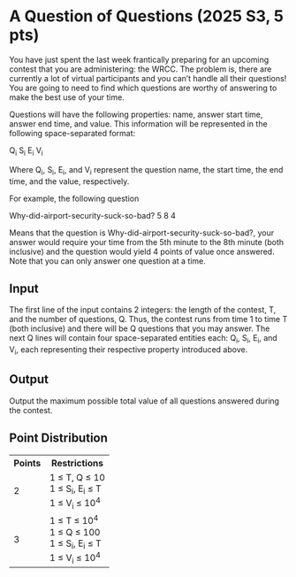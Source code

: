 # A Question of Questions (2025 S3, 5 pts)

You have just spent the last week frantically preparing for an upcoming contest that you are administering: the WRCC. The problem is, there are currently a lot of virtual participants and you can’t handle all their questions! You are going to need to find which questions are worthy of answering to make the best use of your time.

Questions will have the following properties: name, answer start time, answer end time, and value. This information will be represented in the following space-separated format:

Q<sub>i</sub> S<sub>i</sub> E<sub>i</sub> V<sub>i</sub>

Where Q<sub>i</sub>, S<sub>i</sub>, E<sub>i</sub>, and V<sub>i</sub> represent the question name, the start time, the end time, and the value, respectively.

For example, the following question

Why-did-airport-security-suck-so-bad? 5 8 4

Means that the question is Why-did-airport-security-suck-so-bad?, your answer would require your time from the 5th minute to the 8th minute (both inclusive) and the question would yield 4 points of value once answered. Note that you can only answer one question at a time.

## Input
The first line of the input contains 2 integers: the length of the contest, T, and the number of questions, Q. Thus, the contest runs from time 1 to time T (both inclusive) and there will be Q questions that you may answer. The next Q lines will contain four space-separated entities each: Q<sub>i</sub>, S<sub>i</sub>, E<sub>i</sub>, and V<sub>i</sub>, each representing their respective property introduced above.

## Output
Output the maximum possible total value of all questions answered during the contest.

## Point Distribution
<table>
    <tr>
        <th>Points</th>
        <th>Restrictions</th>
    </tr>
    <tr>
        <td>2</td>
        <td>1 ≤ T, Q ≤ 10<br>1 ≤ S<sub>i</sub>, E<sub>i</sub> ≤ T<br>1 ≤ V<sub>i</sub> ≤ 10<sup>4</sup></td>
    </tr>
    <tr>
        <td>3</td>
        <td>1 ≤ T ≤ 10<sup>4</sup><br>1 ≤ Q ≤ 100<br>1 ≤ S<sub>i</sub>, E<sub>i</sub> ≤ T<br>1 ≤ V<sub>i</sub> ≤ 10<sup>4</sup></td>
    </tr>
</table>
